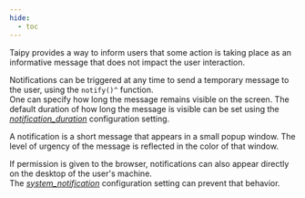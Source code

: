 ```yaml
---
hide:
  - toc
---
```

Taipy provides a way to inform users that some action is taking place
as an informative message that does not impact the user interaction.

Notifications can be triggered at any time to send a temporary message
to the user, using the `notify()^` function.<br/>
One can specify how long the message remains visible on the screen.
The default duration of how long the message is visible can be set using the
[*notification_duration*](../configuration/gui-config.md#p-notification_duration) configuration setting.

A notification is a short message that appears in a small popup window.
The level of urgency of the message is reflected in the color of that window.

If permission is given to the browser, notifications can also appear directly
on the desktop of the user's machine.<br/>
The [*system_notification*](../configuration/gui-config.md#p-system_notification) configuration setting
can prevent that behavior.

